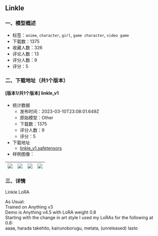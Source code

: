## Linkle
### 一、模型概述

- 标签：`anime`, `character`, `girl`, `game character`, `video game`
- 下载数：1375
- 收藏人数：326
- 评论人数：13
- 评分人数：9
- 评分：5

### 二、下载地址（共1个版本）

#### [版本1/共1个版本] linkle_v1

- 统计数据
  - 发布时间：2023-03-10T23:08:01.649Z
  - 原始模型：Other
  - 下载数：1375
  - 评分人数：9
  - 评分：5
- 下载地址
  - [linkle_v1.safetensors](https://civitai.com/api/download/models/21326)
- 样例图像：

| <img src="https://image.civitai.com/xG1nkqKTMzGDvpLrqFT7WA/c1de2778-4732-426b-8f83-18bd6686ce00/width=450/226333.jpeg" /> | <img src="https://image.civitai.com/xG1nkqKTMzGDvpLrqFT7WA/1f39075f-2bc0-4efd-0729-3ea881b82f00/width=450/226345.jpeg" /> | <img src="https://image.civitai.com/xG1nkqKTMzGDvpLrqFT7WA/038b8cdd-d6cb-4582-cc18-8af071566a00/width=450/226344.jpeg" /> | <img src="https://image.civitai.com/xG1nkqKTMzGDvpLrqFT7WA/5b2940ff-f80a-4584-7e65-bd7645c01f00/width=450/226343.jpeg" /> |
| ---- | ---- | ---- | ---- |


### 三、详情
<p>Linkle LoRA</p><p>As Usual:<br />Trained on Anything v3<br />Demo is Anything v4.5 with LoRA weight 0.8<br />Starting with the change in art style I used my LoRAs for the following at 0.8:<br />aaaa, harada takehito, kairunoborugu, metata, (unreleased) lasto</p>